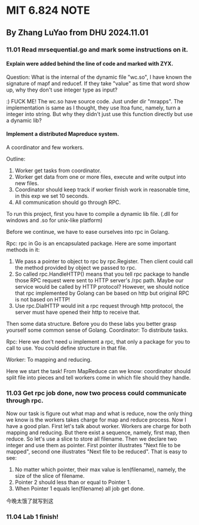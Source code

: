 # MIT 6.824 NOTE
## By Zhang LuYao from DHU 2024.11.01

### 11.01 Read mrsequential.go and mark some instructions on it.
#### Explain were added behind the line of code and marked with ZYX. 

Question: What is the internal of the dynamic file "wc.so", I have known the signature of mapf and reducef.
If they take "value" as time that word show up, why they don't use integer type as input?

:) FUCK ME! The wc.so have source code. Just under dir "mrapps".
The implementation is same as I thought, they use Itoa func, namely, turn a integer into string. 
But why they didn't just use this function directly but use a dynamic lib?

#### Implement a distributed Mapreduce system.
A coordinator and few workers.

Outline: 
1. Worker get tasks from coordinator.
2. Worker get data from one or more files, execute and write output into new files.
3. Coordinator should keep track if worker finish work in reasonable time, in this exp we set 10 seconds.
4. All communication should go through RPC.

To run this project, first you have to compile a dynamic lib file. (.dll for windows and .so for unix-like platform)

Before we continue, we have to ease ourselves into rpc in Golang.

Rpc: rpc in Go is an encapsulated package. Here are some important methods in it:
1. We pass a pointer to object to rpc by rpc.Register. Then client could call the method provided by object we passed to rpc.
2. So called rpc.HandleHTTP() means that you tell rpc package to handle those RPC request were sent to HTTP server's /rpc path. Maybe our service would be called by HTTP protocol?
However, we should notice that rpc implemented by Golang can be based on http but original RPC is not based on HTTP!
3. Use rpc.DialHTTP would init a rpc request through http protocol, the server must have opened their http to receive that.

Then some data structure. Before you do these labs you better grasp yourself some common sense of Golang.
Coordinator: To distribute tasks.

Rpc: Here we don't need u implement a rpc, that only a package for you to call to use. You could define structure in that file.

Worker: To mapping and reducing.

Here we start the task! From MapReduce can we know: coordinator should split file into pieces and tell workers come in which file should they handle.

### 11.03 Get rpc job done, now two process could communicate through rpc.
Now our task is figure out what map and what is reduce, now the only thing we know is the workers takes charge for map and reduce process. Now I have a good
 plan. First let's talk about worker. Workers are charge for both mapping and reducing. But there exist a sequence, namely, first map, then reduce. So let's use a slice
 to store all filename. Then we declare two integer and use them as pointer. First pointer illustrates "Next file to be mapped", second one illustrates "Next file to be reduced".
 That is easy to see:
1. No matter which pointer, their max value is len(filename), namely, the size of the slice of filename.
2. Pointer 2 should less than or equal to Pointer 1.
3. When Pointer 1 equals len(filename) all job get done.

今晚太饿了就写到这

### 11.04 Lab 1 finish!

